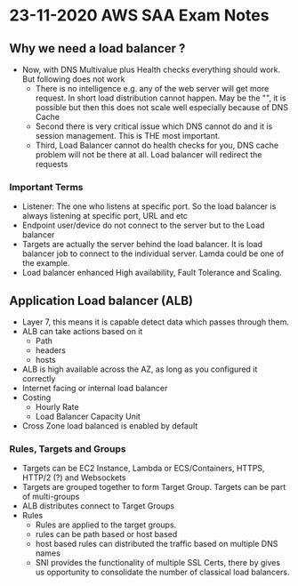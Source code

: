 # 23-11-2020 AWS SAA Exam Notes

## Why we need a load balancer ?

* Now, with DNS Multivalue plus Health checks everything should work. But following does not work
  * There is no intelligence e.g. any of the web server will get more request. In short load distribution cannot happen. May be the "", it is possible but then this does not scale well especially because of DNS Cache
  * Second there is very critical issue which DNS cannot do and it is session management. This is THE most important.
  * Third, Load Balancer cannot do health checks for you, DNS cache problem will not be there at all. Load balancer will redirect the requests

### Important Terms

* Listener: The one who listens at specific port. So the load balancer is always listening at specific port, URL and etc
* Endpoint user/device do not connect to the server but to the Load balancer
* Targets are actually the server behind the load balancer. It is load balancer job to connect to the individual server. Lamda could be one of the example.
* Load balancer enhanced High availability, Fault Tolerance and Scaling.

## Application Load balancer (ALB)

* Layer 7, this means it is capable detect data which passes through them.
* ALB can take actions based on it
  * Path
  * headers
  * hosts
* ALB is high available across the AZ, as long as you configured it correctly
* Internet facing or internal load balancer
* Costing
  * Hourly Rate
  * Load Balancer Capacity Unit
* Cross Zone load balanced is enabled by default

### Rules, Targets and Groups

* Targets can be EC2 Instance, Lambda or ECS/Containers, HTTPS, HTTP/2 (?) and Websockets
* Targets are grouped together to form Target Group. Targets can be part of multi-groups
* ALB distributes connect to Target Groups
* Rules
  * Rules are applied to the target groups.
  * rules can be path based or host based
  * host based rules can distributed the traffic based on multiple DNS names
  * SNI provides the functionality of multiple SSL Certs, there by gives us opportunity to consolidate the number of classical load balancers.

